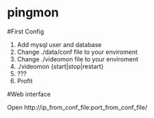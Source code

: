# pingmon

#First Config

1. Add mysql user and database
2. Change ./data/conf file to your enviroment
3. Change ./videomon file to your enviroment
4. ./videomon {start|stop|restart}
5. ???
6. Profit

#Web interface

Open http://ip_from_conf_file:port_from_conf_file/
